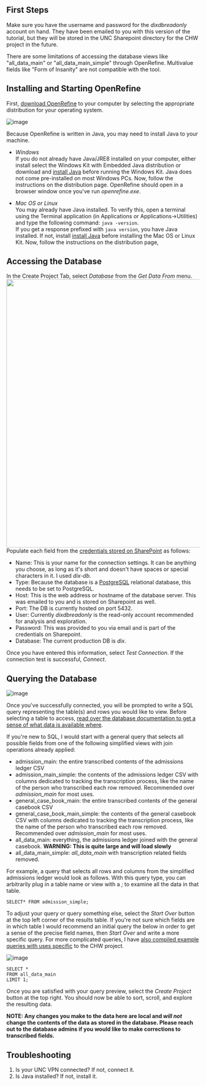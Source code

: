 ## First Steps ##

Make sure you have the username and password for the _dixdbreadonly_ account on hand. They have been emailed to you with this version of the tutorial, but they will be stored in the UNC Sharepoint directory for the CHW project in the future.

There are some limitations of accessing the database views like "all_data_main" or "all_data_main_simple" through OpenRefine. Multivalue fields like "Form of Insanity" are not compatible with the tool. 

## Installing and Starting OpenRefine ##

First, [download OpenRefine](https://openrefine.org/download.html) to your computer by selecting the appropriate distribution for your operating system.

![image](https://user-images.githubusercontent.com/7553742/143791890-08cb2288-0327-4eb4-a484-70a454ddaa09.png)

Because OpenRefine is written in Java, you may need to install Java to your machine. 

- *Windows* <br>
If you do not already have Java/JRE8 installed on your computer, either install select the Windows Kit with Embedded Java distribution or download and [install Java](https://www.java.com/en/download/manual.jsp) before running the Windows Kit. Java does not come pre-installed on most Windows PCs. Now, follow the instructions on the distribution page. OpenRefine should open in a browser window once you've run *openrefine.exe*.

- *Mac OS or Linux*<br>
You may already have Java installed. To verify this, open a terminal using the Terminal application (in Applications or Applications->Utilities) and type the following command: `java -version`. <br> If you get a response prefixed with `java version`, you have Java installed. If not, install [install Java](https://www.java.com/en/download/manual.jsp) before installing the Mac OS or Linux Kit. Now, follow the instructions on the distribution page,


## Accessing the Database ##
In the Create Project Tab, select *Database* from the *Get Data From* menu.
<img src="https://user-images.githubusercontent.com/7553742/143791548-9e9a67e9-5508-4e8d-bef5-a29c3298dc09.png " width="700"> <br>
Populate each field from the [credentials stored on SharePoint](https://adminliveunc.sharepoint.com/:t:/r/sites/CommunityHistoriesWorkshop/Shared%20Documents/Database/dixdbreadonly_credentials.txt?csf=1&web=1&e=6ZcpEU) as follows:
- Name: This is your name for the connection settings. It can be anything you choose, as long as it's short and doesn't have spaces or special characters in it. I used *dix-db*.
- Type: Because the database is a [PostgreSQL](https://www.postgresql.org/about/) relational database, this needs to be set to PostgreSQL.
- Host: This is the web address or hostname of the database server. This was emailed to you and is stored on Sharepoint as well.
- Port: The DB is currently hosted on port 5432. 
- User: Currently *dixdbreadonly* is the read-only account recommended for analysis and exploration.
- Password: This was provided to you via email and is part of the credentials on Sharepoint.
- Database: The current production DB is *dix*.
 
 Once you have entered this information, select *Test Connection*. If the connection test is successful, *Connect*.
 
## Querying the Database ##
![image](https://user-images.githubusercontent.com/7553742/143794223-dbc7e82f-c997-4a0d-821b-20e0e98ec132.png)

Once you've successfully connected, you will be prompted to write a SQL query representing the table(s) and rows you would like to view. Before selecting a table to access, [read over the database documentation to get a sense of what data is available where](https://github.com/wintere/CommunityHistoriesWorkshopDB/blob/main/database_overview.md).

If you're new to SQL, I would start with a general query that selects all possible fields from one of the following simplified views with join operations already applied:

- admission_main: the entire transcribed contents of the admissions ledger CSV
- admission_main_simple: the contents of the admissions ledger CSV with columns dedicated to tracking the transcription process, like the name of the person who transcribed each row removed. Recommended over *admission_main* for most uses.
- general_case_book_main: the entire transcribed contents of the general casebook CSV
- general_case_book_main_simple: the contents of the general casebook CSV with columns dedicated to tracking the transcription process, like the name of the person who transcribed each row removed. Recommended over *admission_main* for most uses.
- all_data_main: everything, the admissions ledger joined with the general casebook. **WARNING: This is quite large and will load slowly**
- all_data_main_simple: *all_data_main* with transcription related fields removed.

For example, a query that selects all rows and columns from the simplified admissions ledger would look as follows. With this query type, you can arbitrarily plug in a table name or view with a *;* to examine all the data in that table. 
```
SELECT* FROM admission_simple;
```
To adjust your query or query something else, select the *Start Over* button at the top left corner of the results table. If you're not sure which fields are in which table I would recommend an initial query the below in order to get a sense of the precise field names, then *Start Over* and write a more specific query. For more complicated queries, I have [also compiled example queries with uses specific](https://github.com/wintere/CommunityHistoriesWorkshopDB/blob/main/sample_queries.md) to the CHW project.


![image](https://user-images.githubusercontent.com/7553742/144617603-2d14576c-4fd8-4795-93f5-e624253fa487.png)

```
SELECT *
FROM all_data_main
LIMIT 1;
```

Once you are satisfied with your query preview, select the *Create Project* button at the top right. You should now be able to sort, scroll, and explore the resulting data. 

**NOTE: Any changes you make to the data here are local and *will not* change the contents of the data as stored in the database. Please reach out to the database admins if you would like to make corrections to transcribed fields.**

## Troubleshooting ##
1. Is your UNC VPN connected? If not, connect it.
2. Is Java installed? If not, install it.
